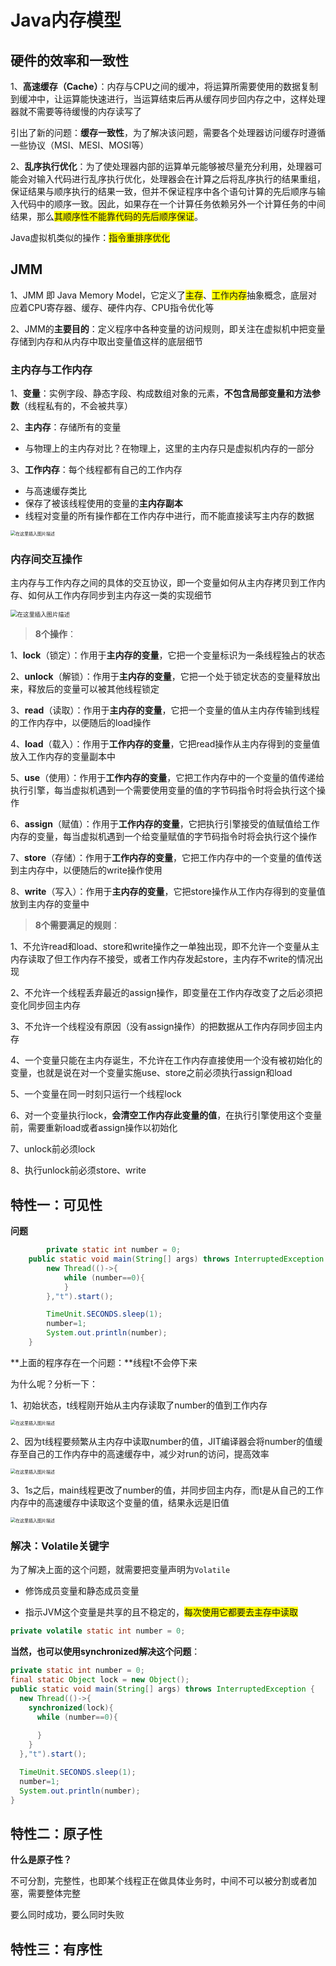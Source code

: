 # Java内存模型

## 硬件的效率和一致性

1、**高速缓存（Cache）**：内存与CPU之间的缓冲，将运算所需要使用的数据复制到缓冲中，让运算能快速进行，当运算结束后再从缓存同步回内存之中，这样处理器就不需要等待缓慢的内存读写了

引出了新的问题：**缓存一致性**，为了解决该问题，需要各个处理器访问缓存时遵循一些协议（MSI、MESI、MOSI等）

2、**乱序执行优化**：为了使处理器内部的运算单元能够被尽量充分利用，处理器可能会对输入代码进行乱序执行优化，处理器会在计算之后将乱序执行的结果重组，保证结果与顺序执行的结果一致，但并不保证程序中各个语句计算的先后顺序与输入代码中的顺序一致。因此，如果存在一个计算任务依赖另外一个计算任务的中间结果，那么<span style="background: yellow;">其顺序性不能靠代码的先后顺序保证</span>。

Java虚拟机类似的操作：<span style="background: yellow;">指令重排序优化</span>

## JMM

1、JMM 即 Java Memory Model，它定义了<span style="background: yellow;">主存</span>、<span style="background: yellow;">工作内存</span>抽象概念，底层对应着CPU寄存器、缓存、硬件内存、CPU指令优化等

2、JMM的**主要目的**：定义程序中各种变量的访问规则，即关注在虚拟机中把变量存储到内存和从内存中取出变量值这样的底层细节

### 主内存与工作内存

1、**变量**：实例字段、静态字段、构成数组对象的元素，**不包含局部变量和方法参数**（线程私有的，不会被共享）

2、**主内存**：存储所有的变量

- 与物理上的主内存对比？在物理上，这里的主内存只是虚拟机内存的一部分

3、**工作内存**：每个线程都有自己的工作内存

- 与高速缓存类比
- 保存了被该线程使用的变量的**主内存副本**
- 线程对变量的所有操作都在工作内存中进行，而不能直接读写主内存的数据

<img src="https://img-blog.csdnimg.cn/20210318213002745.png?x-oss-process=image/watermark,type_ZmFuZ3poZW5naGVpdGk,shadow_10,text_aHR0cHM6Ly9ibG9nLmNzZG4ubmV0L3FxXzQ1NjUwODk5,size_16,color_FFFFFF,t_70" alt="在这里插入图片描述" style="zoom:50%;" />

### 内存间交互操作

主内存与工作内存之间的具体的交互协议，即一个变量如何从主内存拷贝到工作内存、如何从工作内存同步到主内存这一类的实现细节

<img src="https://img-blog.csdnimg.cn/20210318205404626.png?x-oss-process=image/watermark,type_ZmFuZ3poZW5naGVpdGk,shadow_10,text_aHR0cHM6Ly9ibG9nLmNzZG4ubmV0L3FxXzQ1NjUwODk5,size_16,color_FFFFFF,t_70" alt="在这里插入图片描述" style="zoom: 67%;" />

> **8个操作**：

1、**lock**（锁定）：作用于**主内存的变量**，它把一个变量标识为一条线程独占的状态

2、**unlock**（解锁）：作用于**主内存的变量**，它把一个处于锁定状态的变量释放出来，释放后的变量可以被其他线程锁定

3、**read**（读取）：作用于**主内存的变量**，它把一个变量的值从主内存传输到线程的工作内存中，以便随后的load操作

4、**load**（载入）：作用于**工作内存的变量**，它把read操作从主内存得到的变量值放入工作内存的变量副本中

5、**use**（使用）：作用于**工作内存的变量**，它把工作内存中的一个变量的值传递给执行引擎，每当虚拟机遇到一个需要使用变量的值的字节码指令时将会执行这个操作

6、**assign**（赋值）：作用于**工作内存的变量**，它把执行引擎接受的值赋值给工作内存的变量，每当虚拟机遇到一个给变量赋值的字节码指令时将会执行这个操作

7、**store**（存储）：作用于**工作内存的变量**，它把工作内存中的一个变量的值传送到主内存中，以便随后的write操作使用

8、**write**（写入）：作用于**主内存的变量**，它把store操作从工作内存得到的变量值放到主内存的变量中

> **8个需要满足的规则**：

1、不允许read和load、store和write操作之一单独出现，即不允许一个变量从主内存读取了但工作内存不接受，或者工作内存发起store，主内存不write的情况出现

2、不允许一个线程丢弃最近的assign操作，即变量在工作内存改变了之后必须把变化同步回主内存

3、不允许一个线程没有原因（没有assign操作）的把数据从工作内存同步回主内存

4、一个变量只能在主内存诞生，不允许在工作内存直接使用一个没有被初始化的变量，也就是说在对一个变量实施use、store之前必须执行assign和load

5、一个变量在同一时刻只运行一个线程lock

6、对一个变量执行lock，**会清空工作内存此变量的值**，在执行引擎使用这个变量前，需要重新load或者assign操作以初始化

7、unlock前必须lock

8、执行unlock前必须store、write



## 特性一：可见性

**问题**

```java
		private static int number = 0;
    public static void main(String[] args) throws InterruptedException {
        new Thread(()->{
            while (number==0){
            }
        },"t").start();

        TimeUnit.SECONDS.sleep(1);
        number=1;
        System.out.println(number);
    }
```

**上面的程序存在一个问题：**线程t不会停下来

为什么呢？分析一下：

1、初始状态，t线程刚开始从主内存读取了number的值到工作内存

<img src="https://img-blog.csdnimg.cn/20210319112448555.png?x-oss-process=image/watermark,type_ZmFuZ3poZW5naGVpdGk,shadow_10,text_aHR0cHM6Ly9ibG9nLmNzZG4ubmV0L3FxXzQ1NjUwODk5,size_16,color_FFFFFF,t_70" alt="在这里插入图片描述" style="zoom:50%;" />

2、因为t线程要频繁从主内存中读取number的值，JIT编译器会将number的值缓存至自己的工作内存中的高速缓存中，减少对run的访问，提高效率

<img src="https://img-blog.csdnimg.cn/20210319112624346.png?x-oss-process=image/watermark,type_ZmFuZ3poZW5naGVpdGk,shadow_10,text_aHR0cHM6Ly9ibG9nLmNzZG4ubmV0L3FxXzQ1NjUwODk5,size_16,color_FFFFFF,t_70" alt="在这里插入图片描述" style="zoom:50%;" />



3、1s之后，main线程更改了number的值，并同步回主内存，而t是从自己的工作内存中的高速缓存中读取这个变量的值，结果永远是旧值

<img src="https://img-blog.csdnimg.cn/20210319112749121.png?x-oss-process=image/watermark,type_ZmFuZ3poZW5naGVpdGk,shadow_10,text_aHR0cHM6Ly9ibG9nLmNzZG4ubmV0L3FxXzQ1NjUwODk5,size_16,color_FFFFFF,t_70" alt="在这里插入图片描述" style="zoom:50%;" />

### 解决：Volatile关键字

为了解决上面的这个问题，就需要把变量声明为`Volatile`

- 修饰成员变量和静态成员变量

- 指示JVM这个变量是共享的且不稳定的，<span style="background: yellow;">每次使用它都要去主存中读取</span>

```java
private volatile static int number = 0;
```

**当然，也可以使用synchronized解决这个问题**：

```java
private static int number = 0;
final static Object lock = new Object();
public static void main(String[] args) throws InterruptedException {
  new Thread(()->{
    synchronized(lock){
      while (number==0){
        
      }
    }
  },"t").start();

  TimeUnit.SECONDS.sleep(1);
  number=1;
  System.out.println(number);
}
```



## 特性二：原子性

**什么是原子性？**

不可分割，完整性，也即某个线程正在做具体业务时，中间不可以被分割或者加塞，需要整体完整

要么同时成功，要么同时失败



## 特性三：有序性







